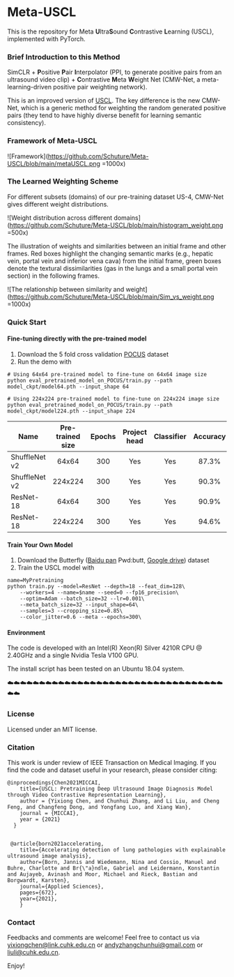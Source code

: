 # Meta-USCL
This is the repository for Meta **U**ltra**S**ound **C**ontrastive **L**earning (USCL), implemented with PyTorch. 

### Brief Introduction to this Method

SimCLR + **P**ositive **P**air **I**nterpolator (PPI, to generate positive pairs from an ultrasound video clip) + **C**ontrastive **M**eta **W**eight Net (CMW-Net, a meta-learning-driven positive pair weighting network).

This is an improved version of [USCL](https://github.com/983632847/USCL). The key difference is the new CMW-Net, which is a generic method for weighting the random generated positive pairs (they tend to have highly diverse benefit for learning semantic consistency).

### Framework of Meta-USCL

![Framework](https://github.com/Schuture/Meta-USCL/blob/main/metaUSCL.png =1000x)

### The Learned Weighting Scheme

For different subsets (domains) of our pre-training dataset US-4, CMW-Net gives different weight distributions.

![Weight distribution across different domains](https://github.com/Schuture/Meta-USCL/blob/main/histogram_weight.png =500x)

The illustration of weights and similarities between an initial frame and other frames. Red boxes highlight the changing semantic marks (e.g., hepatic vein, portal vein and inferior vena cava) from the initial frame, green boxes denote the textural dissimilarities (gas in the lungs and a small portal vein section) in the following frames.

![The relationship between similarity and weight](https://github.com/Schuture/Meta-USCL/blob/main/Sim_vs_weight.png =1000x)

### Quick Start

#### Fine-tuning directly with the pre-trained model
1. Download the 5 fold cross validation [POCUS](https://drive.google.com/file/d/111lHpStoY_gYMhCQ-Yt95AreDx0G7-2R/view?usp=sharing) dataset
2. Run the demo with
```
# Using 64x64 pre-trained model to fine-tune on 64x64 image size
python eval_pretrained_model_on_POCUS/train.py --path model_ckpt/model64.pth --input_shape 64

# Using 224x224 pre-trained model to fine-tune on 224x224 image size
python eval_pretrained_model_on_POCUS/train.py --path model_ckpt/model224.pth --input_shape 224
```

Name | Pre-trained size | Epochs | Project head | Classifier | Accuracy 
---  |:---------:|:---------:|:---------:|:---------:|:---------:
ShuffleNet v2 | 64x64 | 300 | Yes | Yes | 87.3%
ShuffleNet v2 | 224x224 | 300 | Yes | Yes | 90.3%
ResNet-18 | 64x64 | 300 | Yes | Yes | 90.9%
ResNet-18 | 224x224 | 300 | Yes | Yes | 94.6%


#### Train Your Own Model
1. Download the Butterfly ([Baidu pan](https://pan.baidu.com/s/1tQtDzoditkTft3LMeDfGqw) Pwd:butt, [Google drive](https://drive.google.com/file/d/1zefZInevopumI-VdX6r7Bj-6pj_WILrr/view?usp=sharing)) dataset 
2. Train the USCL model with
```
name=MyPretraining
python train.py --model=ResNet --depth=18 --feat_dim=128\
	--workers=4 --name=$name --seed=0 --fp16_precision\
	--optim=Adam --batch_size=32 --lr=0.001\
	--meta_batch_size=32 --input_shape=64\
 	--samples=3 --cropping_size=0.85\
  	--color_jitter=0.6 --meta --epochs=300\
```

#### Environment
The code is developed with an Intel(R) Xeon(R) Silver 4210R CPU @ 2.40GHz and a single Nvidia Tesla V100 GPU.

The install script has been tested on an Ubuntu 18.04 system.

:cloud::cloud::cloud::cloud::cloud::cloud::cloud::cloud::cloud::cloud::cloud::cloud::cloud::cloud::cloud::cloud::cloud::cloud::cloud::cloud::cloud::cloud::cloud::cloud::cloud::cloud::cloud::cloud::cloud::cloud::cloud::cloud::cloud::cloud::cloud::cloud:

### License

Licensed under an MIT license.

### Citation

This work is under review of IEEE Transaction on Medical Imaging. If you find the code and dataset useful in your research, please consider citing:

    @inproceedings{Chen2021MICCAI,
        title={USCL: Pretraining Deep Ultrasound Image Diagnosis Model through Video Contrastive Representation Learning},
        author = {Yixiong Chen, and Chunhui Zhang, and Li Liu, and Cheng Feng, and Changfeng Dong, and Yongfang Luo, and Xiang Wan},
        journal = {MICCAI},
        year = {2021}
      }


     @article{born2021accelerating,
        title={Accelerating detection of lung pathologies with explainable ultrasound image analysis},
        author={Born, Jannis and Wiedemann, Nina and Cossio, Manuel and Buhre, Charlotte and Br{\"a}ndle, Gabriel and Leidermann, Konstantin and Aujayeb, Avinash and Moor, Michael and Rieck, Bastian and Borgwardt, Karsten},
        journal={Applied Sciences},
        pages={672},
        year={2021},
        }


### Contact
Feedbacks and comments are welcome! Feel free to contact us via [yixiongchen@link.cuhk.edu.cn](mailto:yixiongchen@link.cuhk.edu.cn) or [andyzhangchunhui@gmail.com](mailto:andyzhangchunhui@gmail.com) or [liuli@cuhk.edu.cn](mailto:liuli@cuhk.edu.cn).

Enjoy!









